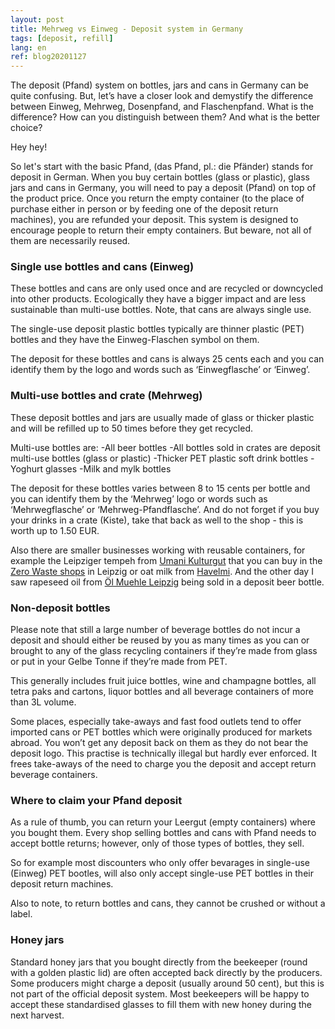 ```yaml
---
layout: post
title: Mehrweg vs Einweg - Deposit system in Germany
tags: [deposit, refill]
lang: en
ref: blog20201127
---
```


The deposit (Pfand) system on bottles, jars and cans in Germany can be quite confusing. But, let’s have a closer look and demystify the difference between Einweg, Mehrweg, Dosenpfand, and Flaschenpfand. What is the difference? How can you distinguish between them? And what is the better choice?

Hey hey!

So let's start with the basic Pfand, (das Pfand, pl.: die Pfänder) stands for deposit in German. When you buy certain bottles (glass or plastic), glass jars and cans in Germany, you will need to pay a deposit (Pfand) on top of the product price.
Once you return the empty container (to the place of purchase either in person or by feeding one of the deposit return machines), you are refunded your deposit.
This system is designed to encourage people to return their empty containers. But beware, not all of them are necessarily reused.

### Single use bottles and cans (Einweg)

These bottles and cans are only used once and are recycled or downcycled into other products.
Ecologically they have a bigger impact and are less sustainable than multi-use bottles.
Note, that cans are always single use.

The single-use deposit plastic bottles typically are thinner plastic (PET) bottles and they have the Einweg-Flaschen symbol on them.

The deposit for these bottles and cans is always 25 cents each and you can identify them by the logo and words such as ‘Einwegflasche’ or ‘Einweg’.

### Multi-use bottles and crate (Mehrweg)

These deposit bottles and jars are usually made of glass or thicker plastic and will be refilled up to 50 times before they get recycled.

Multi-use bottles are:
-All beer bottles
-All bottles sold in crates are deposit multi-use bottles (glass or plastic)
-Thicker PET plastic soft drink bottles
-Yoghurt glasses
-Milk and mylk bottles

The deposit for these bottles varies between 8 to 15 cents per bottle and you can identify them by the ‘Mehrweg’ logo or words such as ‘Mehrwegflasche’ or ‘Mehrweg-Pfandflasche’.
And do not forget if you buy your drinks in a crate (Kiste), take that back as well to the shop - this is worth up to 1.50 EUR.

Also there are smaller businesses working with reusable containers, for example the Leipziger tempeh from [Umani Kulturgut](https://www.umanikulturgut.de/) that you can buy in the [Zero Waste shops](/en/package-free-shopping-in-Leipzig) in Leipzig or oat milk from [Havelmi](https://havelmi.org/).
And the other day I saw rapeseed oil from [Öl Muehle Leipzig](https://leipspeis.de/) being sold in a deposit beer bottle.

### Non-deposit bottles

Please note that still a large number of beverage bottles do not incur a deposit and should either be reused by you as many times as you can or brought to any of the glass recycling containers if they’re made from glass or put in your Gelbe Tonne if they’re made from PET.

This generally includes fruit juice bottles, wine and champagne bottles, all tetra paks and cartons, liquor bottles and all beverage containers of more than 3L volume.

Some places, especially take-aways and fast food outlets tend to offer imported cans or PET bottles which were originally produced for markets abroad. You won’t get any deposit back on them as they do not bear the deposit logo. This practise is technically illegal but hardly ever enforced. It frees take-aways of the need to charge you the deposit and accept return beverage containers.

### Where to claim your Pfand deposit

As a rule of thumb, you can return your Leergut (empty containers) where you bought them.
Every shop selling bottles and cans with Pfand needs to accept bottle returns; however, only of those types of bottles, they sell.

So for example most discounters who only offer bevarages in single-use (Einweg) PET bootles, will also only accept single-use PET bottles in their deposit return machines.

Also to note, to return bottles and cans, they cannot be crushed or without a label.

### Honey jars

Standard honey jars that you bought directly from the beekeeper (round with a golden plastic lid) are often accepted back directly by the producers.
Some producers might charge a deposit (usually around 50 cent), but this is not part of the official deposit system.
Most beekeepers will be happy to accept these standardised glasses to fill them with new honey during the next harvest.
